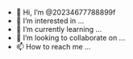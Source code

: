 - 👋 Hi, I’m @20234677788899f
- 👀 I’m interested in ...
- 🌱 I’m currently learning ...
- 💞️ I’m looking to collaborate on ...
- 📫 How to reach me ...

<!---
20234677788899f/20234677788899f is a ✨ special ✨ repository because its `README.md` (this file) appears on your GitHub profile.
You can click the Preview link to take a look at your changes.
--->
